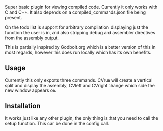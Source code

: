 Super basic plugin for viewing compiled code. Currently it only works
with C and C++. It also depends on a compiled_commands.json file
being present.

On the todo list is support for arbitrary compilation, displaying
just the function the user is in, and also stripping debug and
assembler directives from the assembly output.

This is partially inspired by Godbolt.org which is a better version
of this in most regards, however this does run locally which has
its own benefits.

## Usage
Currently this only exports three commands.
CVrun will create a vertical split and display the
assembly, CVleft and CVright change which side
the new window appears on.

## Installation
It works just like any other plugin, the only thing
is that you need to call the setup function. This can
be done in the config call.
